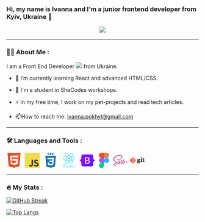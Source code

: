 ### Hi, my name is Ivanna and I'm a junior frontend developer from Kyiv, Ukraine  👋

<div align="center">
  <img src="https://media.giphy.com/media/LnhMmEpEaholWxXogQ/giphy.gif" width="100"/>
</div>

---

### :woman_technologist: About Me :
I am a Front End Developer <img src="https://media.giphy.com/media/M4NfAd0zHGqJYBKFsz/giphy.gif" width="30"> from Ukraine.

- :telescope: I’m currently learning React and advanced HTML/CSS.

- 🌱 I'm a student in SheCodes workshops.

- :zap: In my free time, I work on my pet-projects and read tech articles.

- :mailbox:How to reach me: ivanna.pokhyl@gmail.com

---

### :hammer_and_wrench: Languages and Tools :

<div>
<img src="https://github.com/devicons/devicon/blob/master/icons/html5/html5-original.svg" title="HTML5" alt="HTML" width="40" height="40"/>&nbsp;
  <img src="https://github.com/devicons/devicon/blob/master/icons/javascript/javascript-original.svg" title="JavaScript" alt="JavaScript" width="40" height="40"/>&nbsp;
    <img src="https://github.com/devicons/devicon/blob/master/icons/css3/css3-plain-wordmark.svg"  title="CSS3" alt="CSS" width="40" height="40"/>&nbsp;
   <img src="https://github.com/devicons/devicon/blob/master/icons/react/react-original-wordmark.svg" title="React" alt="React" width="40" height="40"/>&nbsp;
   <img src="https://github.com/devicons/devicon/blob/master/icons/bootstrap/bootstrap-original.svg" title="Bootstrap" **alt="Bootstrap" width="40" height="40"/>
   <img src="https://github.com/devicons/devicon/blob/master/icons/figma/figma-original.svg" title="Figma" **alt="Figma" width="40" height="40"/>
  <img src="https://github.com/devicons/devicon/blob/master/icons/sass/sass-original.svg" title="SASS" **alt="SASS" width="40" height="40"/>
  <img src="https://github.com/devicons/devicon/blob/master/icons/git/git-original-wordmark.svg" title="Git" **alt="Git" width="40" height="40"/>
</div>

---

### :fire: My Stats :

[![GitHub Streak](http://github-readme-streak-stats.herokuapp.com?user=ivanna-pt&theme=blueberry)](https://git.io/streak-stats)

[![Top Langs](https://github-readme-stats.vercel.app/api/top-langs/?username=ivanna-pt&layout=compact&theme=vision-friendly-dark)](https://github.com/anuraghazra/github-readme-stats)

